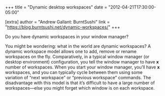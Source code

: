 +++
title = "Dynamic desktop workspaces"
date = "2012-04-21T17:30:00-05:00"

[extra]
author = "Andrew Gallant: BurntSushi"
link = "https://blog.burntsushi.net/dynamic-workspaces/"
+++
<p>Do you have dynamic workspaces in your window manager?</p>
<p>You might be wondering: what in the world are dynamic workspaces?
A dynamic workspace model allows one to add, remove or rename workspaces on the
fly.
Comparatively, in a typical window manager (or desktop environment)
configuration, you tell the window manager to have <strong>x</strong> number of workspaces.
When you start your window manager, you&rsquo;ll have <strong>x</strong> workspaces, and you can
typically cycle between them using some variation of &ldquo;next workspace&rdquo; or
&ldquo;previous workspace&rdquo; commands.
The disadvantage with this model is that it&rsquo;s difficult to have a large number
of workspaces&mdash;else you might forget which window is on each workspace.</p>
